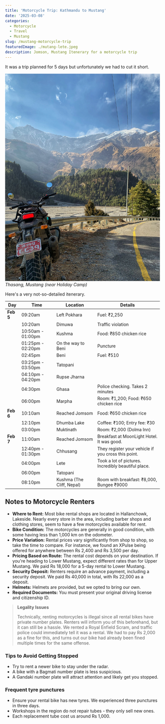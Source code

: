 ```yaml
---
title: 'Motorcycle Trip: Kathmandu to Mustang'
date: '2025-03-08'
categories:
  - Motorcycle
  - Travel
  - Mustang
slug: /mustang-motorcycle-trip
featuredImage: ./mutang-lete.jpeg
description: Jomson, Mustang Itenerary for a motorcycle trip
---
```


It was a trip planned for 5 days but unfortunately we had to cut it short.

![Thasang, Mustang (near Holiday Camp)](./mutang-lete.jpeg)
_Thasang, Mustang (near Holiday Camp)_

Here's a very not-so-detailed itenerary.

| Day       | Time              | Location                  | Details                                             |
| --------- | ----------------- | ------------------------- | --------------------------------------------------- |
| **Feb 5** | 09:20am           | Left Pokhara              | Fuel: ₹2,250                                        |
|           | 10:20am           | Dimuwa                    | Traffic violation                                   |
|           | 10:50am - 01:00pm | Kushma                    | Food: ₹850 chicken rice                             |
|           | 01:25pm - 02:20pm | On the way to Beni        | Puncture                                            |
|           | 02:45pm           | Beni                      | Fuel: ₹510                                          |
|           | 03:25pm - 03:50pm | Tatopani                  |                                                     |
|           | 04:10pm - 04:20pm | Rupse Jharna              |                                                     |
|           | 04:30pm           | Ghasa                     | Police checking. Takes 2 minutes                    |
|           | 06:00pm           | Marpha                    | Room: ₹1,200; Food: ₹650 chicken rice               |
| **Feb 6** | 10:10am           | Reached Jomsom            | Food: ₹650 chicken rice                             |
|           | 12:10pm           | Dhumba Lake               | Coffee: ₹100; Entry fee: ₹30                        |
|           | 03:00pm           | Muktinath                 | Room: ₹2,000 (Dolma Inn)                            |
| **Feb 7** | 11:00am           | Reached Jomsom            | Breakfast at MoonLight Hotel. It was good.          |
|           | 12:40pm - 01:30pm | Chhusang                  | They register your vehicle if you cross this point. |
|           | 04:00pm           | Lete                      | Took a lot of pictures. Incredibly beautiful place. |
|           | 06:00pm           | Tatopani                  |                                                     |
|           | 08:10pm           | Kushma (The Cliff, Nepal) | Room with breakfast: ₹8,000, Bungee ₹9000           |

## Notes to Motorcycle Renters

- **Where to Rent:** Most bike rental shops are located in Hallanchowk, Lakeside. Nearly every store in the area, including barber shops and clothing stores, seem to have a few motorcycles available for rent.
- **Bike Condition:** The motorcycles are generally in good condition, with some having less than 1,000 km on the odometer.
- **Price Variation:** Rental prices vary significantly from shop to shop, so take the time to compare. For instance, we found an XPulse being offered for anywhere between Rs 2,400 and Rs 3,500 per day.
- **Pricing Based on Route:** The rental cost depends on your destination. If you're heading to Lower Mustang, expect different rates than for Upper Mustang. We paid Rs 18,000 for a 5-day rental to Lower Mustang.
- **Security Deposit:** Renters require an advance payment, including a security deposit. We paid Rs 40,000 in total, with Rs 22,000 as a deposit.
- **Helmets:** Helmets are provided, but we opted to bring our own.
- **Required Documents:** You must present your original driving license and citizenship ID.

> **Legality Issues**
>
> Technically, renting motorcycles is illegal since all rental bikes have private number plates. Renters will inform you of this beforehand, but it can still be a hassle. We rented a Royal Enfield Scram, and traffic police could immediately tell it was a rental. We had to pay Rs 2,000 as a fine for this, and turns out our bike had already been fined multiple times for the same offense.

### Tips to Avoid Getting Stopped

- Try to rent a newer bike to stay under the radar.
- A bike with a Bagmati number plate is less suspicious.
- A Gandaki number plate will attract attention and likely get you stopped.

### Frequent tyre punctures

- Ensure your rental bike has new tyres. We experienced three punctures in three days.
- Workshops in the region do not repair tubes - they only sell new ones.
- Each replacement tube cost us around Rs 1,000.

<br>
